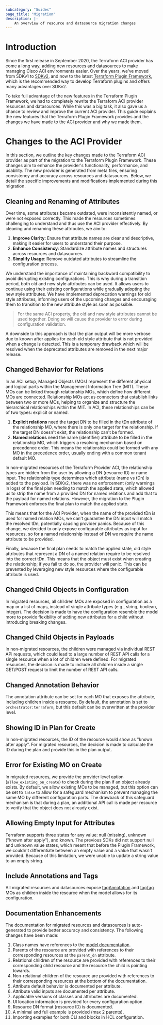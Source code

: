```yaml
---
subcategory: "Guides"
page_title: "Migration"
description: |-
    An overview of resource and datasource migration changes
---
```


# Introduction

Since the first release in September 2020, the Terraform ACI provider has come a long way, adding new resources and datasources to make managing Cisco ACI environments easier. Over the years, we've moved from SDKv1 to [SDKv2](https://developer.hashicorp.com/terraform/plugin/sdkv2), and now to the latest [Terraform Plugin Framework](https://developer.hashicorp.com/terraform/plugin/framework), which is the recommended way to develop Terraform plugins and offers many advantages over SDKv2.

To take full advantage of the new features in the Terraform Plugin Framework, we had to completely rewrite the Terraform ACI provider resources and datasources. While this was a big task, it also gave us a chance to review and improve the current ACI provider. This guide explains the new features that the Terraform Plugin Framework provides and the changes we have made to the ACI provider and why we made them.

# Changes to the ACI Provider

In this section, we outline the key changes made to the Terraform ACI provider as part of the migration to the Terraform Plugin Framework. These changes aim to enhance the provider's functionality, performance, and usability. The new provider is generated from meta files, ensuring consistency and accuracy across resources and datasources. Below, we detail the specific improvements and modifications implemented during this migration.

## Cleaning and Renaming of Attributes

Over time, some attributes became outdated, were inconsistently named, or were not exposed correctly. This made the resources sometimes challenging to understand and thus use the ACI provider effectively. By cleaning and renaming these attributes, we aim to:

1. **Improve Clarity**: Ensure that attribute names are clear and descriptive, making it easier for users to understand their purpose.
2. **Enhance Consistency**: Standardize attribute names and structures across resources and datasources.
3. **Simplify Usage**: Remove outdated attributes to streamline the configuration process.

We understand the importance of maintaining backward compatibility to avoid disrupting existing configurations. This is why during a transition period, both old and new style attributes can be used. It allows users to continue using their existing configurations while gradually adopting the new style attributes. We have implemented deprecation warnings for old style attributes, informing users of the upcoming changes and encouraging them to transition to the new attribute style as soon as possible.

> For the same ACI property, the old and new style attributes cannot be used together. Doing so will cause the provider to error during configuration validation.

A downside to this approach is that the plan output will be more verbose due to known after applies for each old style attribute that is not provided when a change is detected. This is a temporary drawback which will be resolved when the deprecated attributes are removed in the next major release.

## Changed Behavior for Relations

In an ACI setup, Managed Objects (MOs) represent the different physical and logical parts within the Management Information Tree (MIT). These MOs can be linked through relationship MOs, which define how different MOs are connected. Relationship MOs act as connectors that establish links between two or more MOs, helping to organize and structure the hierarchical relationships within the MIT. In ACI, these relationships can be of two types: explicit or named.

1. **Explicit relations** need the target DN to be filled in the tDn attribute of the relationship MO, where there is only one target for the relationship. If the target DN doesn't exist, the relationship can't be formed.
2. **Named relations** need the name (identifier) attribute to be filled in the relationship MO, which triggers a resolving mechanism based on precedence order. This means the relationship could be formed with any MO in the precedence order, usually ending with a common tenant default MO.

In non-migrated resources of the Terraform Provider ACI, the relationship types are hidden from the user by allowing a DN (resource ID) or name input. The relationship type determines which attribute (name vs tDn) is added to the payload. In SDKv2, there was no enforcement (only warnings in logs) of the final plan needing to match the applied state, which allowed us to strip the name from a provided DN for named relations and add that to the payload for named relations. However, the migration to the Plugin Framework enforces the final plan to match the applied state.

This means that for the ACI Provider, when the name of the provided tDn is used for named relation MOs, we can't guarantee the DN input will match the resolved tDn, potentially causing provider panics. Because of this change, we decided to only expose configurable attributes as input for resources, so for a named relationship instead of DN we require the name attribute to be provided.

Finally, because the final plan needs to match the applied state, old style attributes that represent a DN of a named relation require to be resolved into the correct tDn. This means that the object must exist when creating the relationship; if you fail to do so, the provider will panic. This can be prevented by leveraging new style resources where the configurable attribute is used.

## Changed Child Objects in Configuration

In migrated resources, all children MOs are exposed in configuration as a map or a list of maps, instead of single attribute types (e.g., string, boolean, integer). The decision is made to have the configuration resemble the model more to provide flexibility of adding new attributes for a child without introducing breaking changes.

## Changed Child Objects in Payloads

In non-migrated resources, the children were managed via individual REST API requests, which could lead to a large number of REST API calls for a single resource when a lot of children were defined. For migrated resources, the decision is made to include all children inside a single GET/POST request to limit the number of REST API calls.

## Changed Annotation Behavior

The annotation attribute can be set for each MO that exposes the attribute, including children inside a resource. By default, the annotation is set to `orchestrator:terraform`, but this default can be overwritten at the provider level.

## Showing ID in Plan for Create

In non-migrated resources, the ID of the resource would show as "known after apply". For migrated resources, the decision is made to calculate the ID during the plan and provide this in the plan output.

## Error for Existing MO on Create

In migrated resources, we provide the provider level option (`allow_existing_on_create`) to check during the plan if an object already exists. By default, we allow existing MOs to be managed, but this option can be set to `false` to allow for a safeguard mechanism to prevent managing the same MO by different configuration parts. The drawback of this safeguard mechanism is that during a plan, an additional API call is made per resource to verify that the object does not already exist.

## Allowing Empty Input for Attributes

Terraform supports three states for any value: null (missing), unknown ("known after apply"), and known. The previous SDKs did not support null and unknown value states, which meant that before the Plugin Framework, we couldn't differentiate between an empty value and a value that wasn't provided. Because of this limitation, we were unable to update a string value to an empty string.

## Include Annotations and Tags

All migrated resources and datasources expose [tagAnnotation](https://pubhub.devnetcloud.com/media/model-doc-latest/docs/app/index.html#/objects/tagAnnotation/overview) and [tagTag](https://pubhub.devnetcloud.com/media/model-doc-latest/docs/app/index.html#/objects/tagTag/overview) MOs as children inside the resource when the model allows for its configuration.

## Documentation Enhancements

The documentation for migrated resources and datasources is auto-generated to provide better accuracy and consistency. The following changes have been made:

1. Class names have references to the [model documentation](https://developer.cisco.com/site/apic-mim-ref-api/?version=latest).
2. Parents of the resource are provided with references to their corresponding resources at the `parent_dn` attribute.
3. Relational children of the resource are provided with references to their corresponding child resource and the resource the child is pointing towards.
4. Non-relational children of the resource are provided with references to their corresponding resources at the bottom of the documentation.
5. Attribute default behavior is documented per attribute.
6. Attribute valid inputs are documented per attribute.
7. Applicable versions of classes and attributes are documented.
8. UI location information is provided for every configuration option.
9. Resource DN format (resource ID) is documented.
10. A minimal and full example is provided (max 2 parents).
11. Importing examples for both CLI and blocks in HCL configuration.
